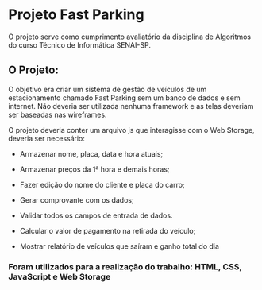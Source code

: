 # Projeto Fast Parking

O projeto serve como cumprimento avaliatório da disciplina de Algoritmos do curso Técnico de Informática SENAI-SP.

## O Projeto:

O objetivo era criar um sistema de gestão de veículos de um estacionamento chamado Fast Parking sem um banco de dados e sem internet. Não deveria ser utilizada nenhuma framework e as telas deveriam ser baseadas nas wireframes.

O projeto deveria conter um arquivo js que interagisse com o Web Storage, deveria ser necessário:

- Armazenar nome, placa, data e hora atuais;

- Armazenar preços da 1ª hora e demais horas;

- Fazer edição do nome do cliente e placa do carro;

- Gerar comprovante com os dados;

- Validar todos os campos de entrada de dados.

- Calcular o valor de pagamento na retirada do veículo; 

- Mostrar relatório de veículos que saíram e ganho total do dia

### Foram utilizados para a realização do trabalho: HTML, CSS, JavaScript e Web Storage